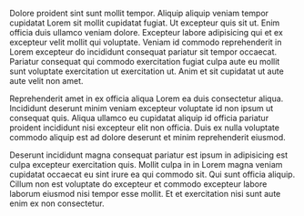 Dolore proident sint sunt mollit tempor. Aliquip aliquip veniam tempor cupidatat Lorem sit mollit cupidatat fugiat. Ut excepteur quis sit ut. Enim officia duis ullamco veniam dolore. Excepteur labore adipisicing qui et ex excepteur velit mollit qui voluptate. Veniam id commodo reprehenderit in Lorem excepteur do incididunt consequat pariatur sit tempor occaecat. Pariatur consequat qui commodo exercitation fugiat culpa aute eu mollit sunt voluptate exercitation ut exercitation ut. Anim et sit cupidatat ut aute aute velit non amet.

Reprehenderit amet in ex officia aliqua Lorem ea duis consectetur aliqua. Incididunt deserunt minim veniam excepteur voluptate id non ipsum ut consequat quis. Aliqua ullamco eu cupidatat aliquip id officia pariatur proident incididunt nisi excepteur elit non officia. Duis ex nulla voluptate commodo aliquip est ad dolore deserunt et minim reprehenderit eiusmod.

Deserunt incididunt magna consequat pariatur est ipsum in adipisicing est culpa excepteur exercitation quis. Mollit culpa in in Lorem magna veniam cupidatat occaecat eu sint irure ea qui commodo sit. Qui sunt officia aliquip. Cillum non est voluptate do excepteur et commodo excepteur labore laborum eiusmod nisi tempor esse mollit. Et et exercitation nisi sunt aute enim ex non consectetur.